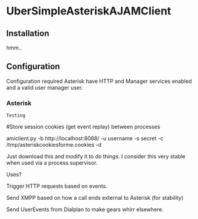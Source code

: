 UberSimpleAsteriskAJAMClient
============================

Installation
----------------------------

hmm..

Configuration
----------------------------

Configuration required Asterisk have HTTP and Manager services enabled and a valid user manager user.

### Asterisk


```
Testing
```

#Store session cookies (get event replay) between processes

amiclient.py -b http://localhost:8088/ -u username -s secret -c /tmp/asteriskcookiesforme.cookies -d

Just download this and modify it to do things.  I consider this very stable when used via a process supervisor.

Uses?

Trigger HTTP requests based on events.

Send XMPP based on how a call ends external to Asterisk (for stability)

Send UserEvents from Dialplan to make gears whirr elsewhere.


